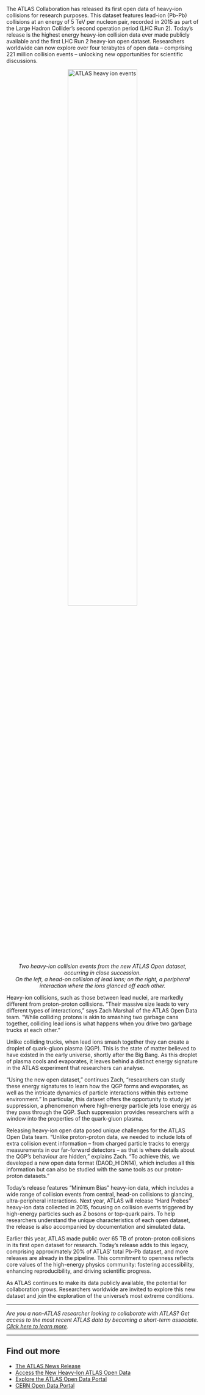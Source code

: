 The ATLAS Collaboration has released its first open data of heavy-ion
collisions for research purposes. This dataset features lead-ion (Pb-Pb)
collisions at an energy of 5 TeV per nucleon pair, recorded in 2015 as part of
the Large Hadron Collider’s second operation period (LHC Run 2). Today’s
release is the highest energy heavy-ion collision data ever made publicly
available and the first LHC Run 2 heavy-ion open dataset. Researchers worldwide
can now explore over four terabytes of open data – comprising 221 million
collision events – unlocking new opportunities for scientific discussions.

<p align="center">
  <img src="/static/docs/atlas-heavy-ion-open-data-for-research-release-2024/ATLAS-HeavyIon-Events.jpg" width="60%" alt="ATLAS heavy ion events">
  <br/><em>Two heavy-ion collision events from the new ATLAS Open dataset, occurring in close succession.</em>
  <br/><em>On the left, a head-on collision of lead ions; on the right, a peripheral interaction where the ions glanced off each other.</em>
</p>

Heavy-ion collisions, such as those between lead nuclei, are markedly different
from proton-proton collisions. “Their massive size leads to very different
types of interactions,” says Zach Marshall of the ATLAS Open Data team. “While
colliding protons is akin to smashing two garbage cans together, colliding lead
ions is what happens when you drive two garbage trucks at each other.”

Unlike colliding trucks, when lead ions smash together they can create a
droplet of quark-gluon plasma (QGP). This is the state of matter believed to
have existed in the early universe, shortly after the Big Bang. As this droplet
of plasma cools and evaporates, it leaves behind a distinct energy signature in
the ATLAS experiment that researchers can analyse.

“Using the new open dataset,” continues Zach, “researchers can study these
energy signatures to learn how the QGP forms and evaporates, as well as the
intricate dynamics of particle interactions within this extreme environment.”
In particular, this dataset offers the opportunity to study jet suppression, a
phenomenon where high-energy particle jets lose energy as they pass through the
QGP. Such suppression provides researchers with a window into the properties of
the quark-gluon plasma.

Releasing heavy-ion open data posed unique challenges for the ATLAS Open Data
team. “Unlike proton-proton data, we needed to include lots of extra collision
event information – from charged particle tracks to energy measurements in our
far-forward detectors – as that is where details about the QGP’s behaviour are
hidden,” explains Zach. “To achieve this, we developed a new open data format
(DAOD_HION14), which includes all this information but can also be studied with
the same tools as our proton-proton datasets.”

Today’s release features “Minimum Bias” heavy-ion data, which includes a wide
range of collision events from central, head-on collisions to glancing,
ultra-peripheral interactions. Next year, ATLAS will release “Hard Probes”
heavy-ion data collected in 2015, focusing on collision events triggered by
high-energy particles such as Z bosons or top-quark pairs. To help researchers
understand the unique characteristics of each open dataset, the release is also
accompanied by documentation and simulated data.

Earlier this year, ATLAS made public over 65 TB of proton-proton collisions in
its first open dataset for research. Today’s release adds to this legacy,
comprising approximately 20% of ATLAS’ total Pb-Pb dataset, and more releases
are already in the pipeline. This commitment to openness reflects core values
of the high-energy physics community: fostering accessibility, enhancing
reproducibility, and driving scientific progress.

As ATLAS continues to make its data publicly available, the potential for
collaboration grows. Researchers worldwide are invited to explore this new
dataset and join the exploration of the universe’s most extreme conditions.

---

_Are you a non-ATLAS researcher looking to collaborate with ATLAS? Get access to the most recent ATLAS data by becoming a short-term associate. [Click here to learn more](https://atlas.cern/Discover/Collaboration/External-Collaboration)._

---

## Find out more

- [The ATLAS News Release](https://atlas.cern/Updates/News/Heavy-Ion-Open-Data)
- [Access the New Heavy-Ion ATLAS Open Data](https://opendata.cern.ch/record/80035)
- [Explore the ATLAS Open Data Portal](https://opendata.atlas.cern/)
- [CERN Open Data Portal](https://opendata.cern/)
